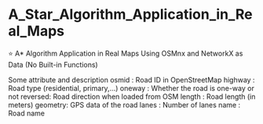 # A_Star_Algorithm_Application_in_Real_Maps
⭐ A* Algorithm Application in Real Maps Using OSMnx and NetworkX as Data (No Built-in Functions)

Some attribute and description
osmid	: Road ID in OpenStreetMap
highway	: Road type (residential, primary,...)
oneway	: Whether the road is one-way or not
reversed: Road direction when loaded from OSM
length	: Road length (in meters)
geometry: GPS data of the road
lanes	: Number of lanes
name	: Road name